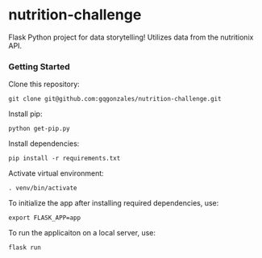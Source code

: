 # nutrition-challenge

Flask Python project for data storytelling! Utilizes data from the nutritionix API.

### Getting Started

Clone this repository:

```
git clone git@github.com:gqgonzales/nutrition-challenge.git
```

Install pip:
```
python get-pip.py
```

Install dependencies:

```
pip install -r requirements.txt
```

Activate virtual environment:

```
. venv/bin/activate
```

To initialize the app after installing required dependencies, use:

```
export FLASK_APP=app
```

To run the applicaiton on a local server, use:

```
flask run
```

